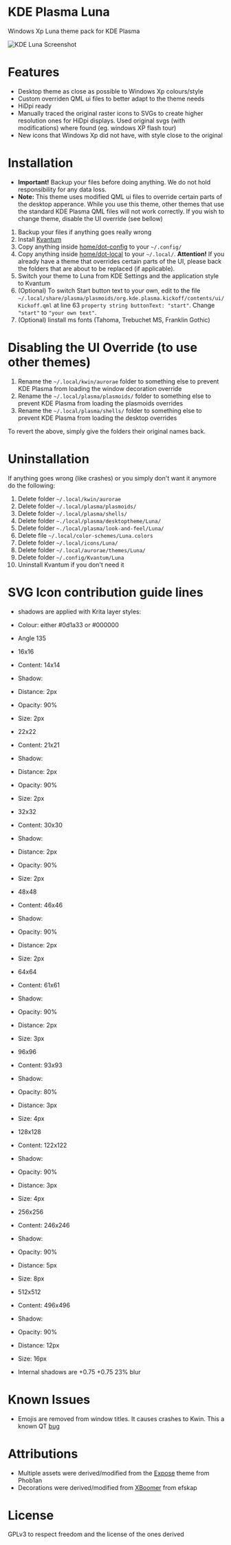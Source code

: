 # KDE Plasma Luna
Windows Xp Luna theme pack for KDE Plasma

![KDE Luna Screenshot](./Screenshot-1.jpg)

# Features
 - Desktop theme as close as possible to Windows Xp colours/style
 - Custom overriden QML ui files to better adapt to the theme needs
 - HiDpi ready
 - Manually traced the original raster icons to SVGs to create higher resolution ones for HiDpi displays. Used original svgs (with modifications) where found (eg. windows XP flash tour)
 - New icons that Windows Xp did not have, with style close to the original

# Installation
* **Important!** Backup your files before doing anything. We do not hold responsibility for any data loss.
* **Note:** This theme uses modified QML ui files to override certain parts of the desktop apperance. While you use this theme, other themes that use the standard KDE Plasma QML files will not work correctly. If you wish to change theme, disable the UI override (see bellow)
1. Backup your files if anything goes really wrong
2. Install [Kvantum](https://github.com/tsujan/Kvantum)
3. Copy anything inside [home/dot-config](./home/dot-config) to your `~/.config/`
4. Copy anything inside [home/dot-local](./home/dot-local) to your `~/.local/`. **Attention!** If you already have a theme that overrides certain parts of the UI, please back the folders that are about to be replaced (if applicable).
5. Switch your theme to Luna from KDE Settings and the application style to Kvantum
6. (Optional) To switch Start button text to your own, edit to the file `~/.local/share/plasma/plasmoids/org.kde.plasma.kickoff/contents/ui/Kickoff.qml` at line 63 `property string buttonText: "start"`. Change `"start"` to `"your own text"`.
7. (Optional) Iinstall ms fonts (Tahoma, Trebuchet MS, Franklin Gothic)

# Disabling the UI Override (to use other themes)
1. Rename the `~/.local/kwin/aurorae` folder to something else to prevent KDE Plasma from loading the window decoration override
2. Rename the `~/.local/plasma/plasmoids/` folder to something else to prevent KDE Plasma from loading the plasmoids overrides
3. Rename the `~/.local/plasma/shells/` folder to something else to prevent KDE Plasma from loading the desktop overrides

To revert the above, simply give the folders their original names back.

# Uninstallation
If anything goes wrong (like crashes) or you simply don't want it anymore do the following:

1. Delete folder `~/.local/kwin/aurorae`
2. Delete folder `~/.local/plasma/plasmoids/`
3. Delete folder `~/.local/plasma/shells/`
4. Delete folder `~./local/plasma/desktoptheme/Luna/`
5. Delete folder `~./local/plasma/look-and-feel/Luna/`
6. Delete file `~/.local/color-schemes/Luna.colors`
7. Delete folder `~/.local/icons/Luna/`
8. Delete folder `~/.local/aurorae/themes/Luna/`
9. Delete folder `~/.config/Kvantum/Luna`
10. Uninstall Kvantum if you don't need it

# SVG Icon contribution guide lines
- shadows are applied with Krita layer styles:
 - Colour: either #0d1a33 or #000000
 - Angle 135
- 16x16
 - Content: 14x14
 - Shadow:
  - Distance: 2px
  - Opacity: 90%
  - Size: 2px
- 22x22
 - Content: 21x21
 - Shadow:
  - Distance: 2px
  - Opacity: 90%
  - Size: 2px
- 32x32
 - Content: 30x30
 - Shadow:
  - Distance: 2px
  - Opacity: 90%
  - Size: 2px
- 48x48
 - Content: 46x46
 - Shadow:
  - Opacity: 90%
  - Distance: 2px
  - Size: 2px
- 64x64
 - Content: 61x61
 - Shadow:
  - Opacity: 90%
  - Distance: 2px
  - Size: 3px
- 96x96
 - Content: 93x93
 - Shadow:
  - Opacity: 80%
  - Distance: 3px
  - Size: 4px
- 128x128
 - Content: 122x122
 - Shadow:
  - Opacity: 90%
  - Distance: 3px
  - Size: 4px
- 256x256
 - Content: 246x246
 - Shadow:
  - Opacity: 90%
  - Distance: 5px
  - Size: 8px
- 512x512
 - Content: 496x496
 - Shadow:
  - Opacity: 90%
  - Distance: 12px
  - Size: 16px

- Internal shadows are +0.75 +0.75 23% blur
# Known Issues
 - Emojis are removed from window titles. It causes crashes to Kwin. This a known QT [bug](https://bugreports.qt.io/browse/QTBUG-82311)

# Attributions
 - Multiple assets were derived/modified from the [Expose](https://www.opencode.net/phob1an/expose) theme from Phob1an
 - Decorations were derived/modified from [XBoomer](https://github.com/efskap/XBoomer) from efskap

 # License
GPLv3 to respect freedom and the license of the ones derived
